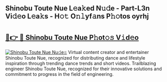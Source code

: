 ## Shinobu Toute Nue L𝚎a𝚔ed N𝚞𝚍e - Part-L3n Vi𝚍𝚎o L𝚎a𝚔s - H𝚘𝚝 O𝚗𝚕yf𝚊ns P𝚑𝚘tos oyrhj

# <h2><a href="http://kf236g8.oniu.top/?m=Shinobu+Toute+Nue">🔗👉 🔴 Shinobu Toute Nue P𝚑ot𝚘𝚜 V𝚒d𝚎o</a></h2>

[![Shinobu Toute Nue Nu𝚍e𝚜](https://i.imgur.com/0qMVB7G.gif)](http://kf236g8.oniu.top/?m=Shinobu+Toute+Nue)
Virtual content creator and entertainer Shinobu Toute Nue, recognized for distributing dance and lifestyle inspiration through trending dance trends and short videos. Trailblazing engineer Shinobu Toute Nue, recognized for their innovative solutions and commitment to progress in the field of engineering.  
